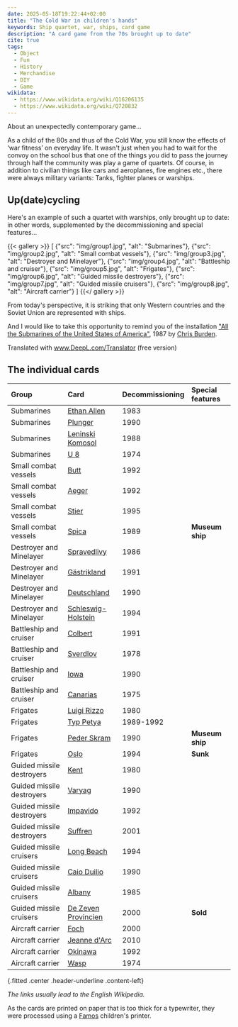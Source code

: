```yaml
---
date: 2025-05-18T19:22:44+02:00
title: "The Cold War in children's hands"
keywords: Ship quartet, war, ships, card game
description: "A card game from the 70s brought up to date"
cite: true
tags:
  - Object
  - Fun
  - History
  - Merchandise
  - DIY
  - Game
wikidata:
  - https://www.wikidata.org/wiki/Q16206135
  - https://www.wikidata.org/wiki/Q720832
---
```


About an unexpectedly contemporary game...
<!--more-->

As a child of the 80s and thus of the Cold War, you still know the effects of ‘war fitness’ on everyday life. It wasn't just when you had to wait for the convoy on the school bus that one of the things you did to pass the journey through half the community was play a game of quartets. Of course, in addition to civilian things like cars and aeroplanes, fire engines etc., there were always military variants: Tanks, fighter planes or warships.

## Up(date)cycling

Here's an example of such a quartet with warships, only brought up to date: in other words, supplemented by the decommissioning and special features...

{{< gallery >}}
[
  {"src": "img/group1.jpg", "alt": "Submarines"},
  {"src": "img/group2.jpg", "alt": "Small combat vessels"},
  {"src": "img/group3.jpg", "alt": "Destroyer and Minelayer"},
  {"src": "img/group4.jpg", "alt": "Battleship and cruiser"},
  {"src": "img/group5.jpg", "alt": "Frigates"},
  {"src": "img/group6.jpg", "alt": "Guided missile destroyers"},
  {"src": "img/group7.jpg", "alt": "Guided missile cruisers"},
  {"src": "img/group8.jpg", "alt": "Aircraft carrier"}
]
{{</ gallery >}}

From today's perspective, it is striking that only Western countries and the Soviet Union are represented with ships.

And I would like to take this opportunity to remind you of the installation ["All the Submarines of the United States of America"](https://www.sartle.com/artwork/all-the-submarines-of-the-united-states-of-america-chris-burden), 1987 by [Chris Burden](https://en.wikipedia.org/wiki/Chris_Burden).

Translated with www.DeepL.com/Translator (free version)

## The individual cards

| Group | Card | Decommissioning | Special features |
| :---- | :---- | ----- | :---- |
| Submarines | [Ethan Allen](https://en.wikipedia.org/wiki/USS_Ethan_Allen_(SSBN-608)) | 1983 |  |
| Submarines | [Plunger](https://en.wikipedia.org/wiki/USS_Plunger_(SSN-595)) | 1990 |  |
| Submarines | [Leninski Komosol](https://en.wikipedia.org/wiki/Soviet_submarine_K-3_Leninsky_Komsomol) | 1988 |  |
| Submarines | [U 8](https://en.wikipedia.org/wiki/Type_205_submarine) | 1974 |  |
| Small combat vessels | [Butt](https://en.wikipedia.org/wiki/Barbe-class_utility_landing_craft) | 1992 |  |
| Small combat vessels | [Aeger](https://en.wikipedia.org/wiki/HNoMS_%C3%86ger) | 1992 |  |
| Small combat vessels | [Stier](https://www.historisches-marinearchiv.de/projekte/minensucher/ausgabe.php?where_value=831) | 1995 |  |
| Small combat vessels | [Spica](https://en.wikipedia.org/wiki/HSwMS_Spica_(T121)) | 1989 | **Museum ship** |
| Destroyer and Minelayer | [Spravedlivy](https://en.wikipedia.org/wiki/ORP_Warszawa_(1970)) | 1986 |  |
| Destroyer and Minelayer | [Gästrikland](https://en.wikipedia.org/wiki/HSwMS_G%C3%A4strikland_(J22)) | 1991 |  |
| Destroyer and Minelayer | [Deutschland](https://en.wikipedia.org/wiki/German_training_cruiser_Deutschland) | 1990 |  |
| Destroyer and Minelayer | [Schleswig-Holstein](https://en.wikipedia.org/wiki/German_destroyer_Schleswig-Holstein) | 1994 |  |
| Battleship and cruiser | [Colbert](https://en.wikipedia.org/wiki/French_cruiser_Colbert_(C611)) | 1991 |  |
| Battleship and cruiser | [Sverdlov](https://en.wikipedia.org/wiki/Soviet_cruiser_Sverdlov) | 1978 |  |
| Battleship and cruiser | [Iowa](https://en.wikipedia.org/wiki/USS_Iowa_(BB-61)) | 1990 |  |
| Battleship and cruiser | [Canarias](https://en.wikipedia.org/wiki/Spanish_cruiser_Canarias) | 1975 |  |
| Frigates | [Luigi Rizzo](https://en.wikipedia.org/wiki/Italian_frigate_Luigi_Rizzo_(F_596)) | 1980 |  |
| Frigates | [Typ Petya](https://en.wikipedia.org/wiki/Petya-class_frigate) | 1989-1992 |  |
| Frigates | [Peder Skram](https://en.wikipedia.org/wiki/HDMS_Peder_Skram_(F352)) | 1990 | **Museum ship** |
| Frigates | [Oslo](https://en.wikipedia.org/wiki/HNoMS_Oslo_(F300)) | 1994 | **Sunk** |
| Guided missile destroyers | [Kent](https://en.wikipedia.org/wiki/HMS_Kent_(D12)) | 1980 |  |
| Guided missile destroyers | [Varyag](https://en.wikipedia.org/wiki/Soviet_cruiser_Varyag_(1963)) | 1990 |  |
| Guided missile destroyers | [Impavido](https://en.wikipedia.org/wiki/Italian_destroyer_Impavido_(D_570)) | 1992 |  |
| Guided missile destroyers | [Suffren](https://en.wikipedia.org/wiki/French_frigate_Suffren) | 2001 |  |
| Guided missile cruisers | [Long Beach](https://en.wikipedia.org/wiki/USS_Long_Beach_(CGN-9)) | 1994 |  |
| Guided missile cruisers | [Caio Duilio](https://en.wikipedia.org/wiki/Italian_cruiser_Caio_Duilio) | 1990 |  |
| Guided missile cruisers | [Albany](https://en.wikipedia.org/wiki/USS_Albany_(CA-123)) | 1985 |  |
| Guided missile cruisers | [De Zeven Provincien](https://en.wikipedia.org/wiki/HNLMS_De_Zeven_Provinci%C3%ABn_(C802)) | 2000 | **Sold** |
| Aircraft carrier | [Foch](https://en.wikipedia.org/wiki/French_aircraft_carrier_Foch) | 2000 |  |
| Aircraft carrier | [Jeanne d'Arc](https://en.wikipedia.org/wiki/French_cruiser_Jeanne_d%27Arc_(R97)) | 2010 |  |
| Aircraft carrier | [Okinawa](https://en.wikipedia.org/wiki/USS_Okinawa_(LPH-3)) | 1992 |  |
| Aircraft carrier | [Wasp](https://en.wikipedia.org/wiki/USS_Wasp_(CV-18)) | 1974 |  |
{.fitted .center .header-underline .content-left}


*The links usually lead to the English Wikipedia.*

As the cards are printed on paper that is too thick for a typewriter, they were processed using a [Famos](https://de.wikipedia.org/wiki/Famos_(company)) children's printer.
